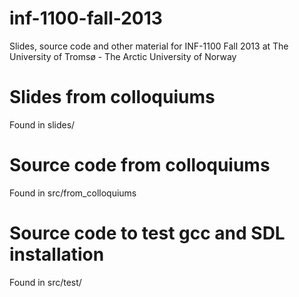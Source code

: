 # inf-1100-fall-2013

Slides, source code and other material for INF-1100 Fall 2013 at The University of Tromsø - The Arctic University of Norway

# Slides from colloquiums
Found in slides/ 

# Source code from colloquiums
Found in src/from\_colloquiums

# Source code to test gcc and SDL installation
Found in src/test/
